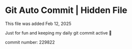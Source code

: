 # Git Auto Commit | Hidden File

This file was added Feb 12, 2025

Just for fun and keeping my daily git commit active 🤪

commit number: 229822
